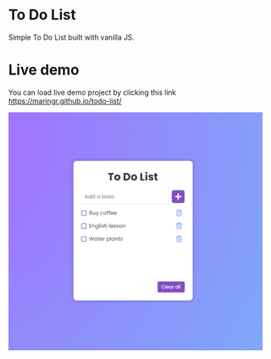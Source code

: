 # To Do List

Simple To Do List built with vanilla JS.

# Live demo

You can load live demo project by clicking this link https://maringr.github.io/todo-list/

![Todo List](/images/todo-screen.png)
